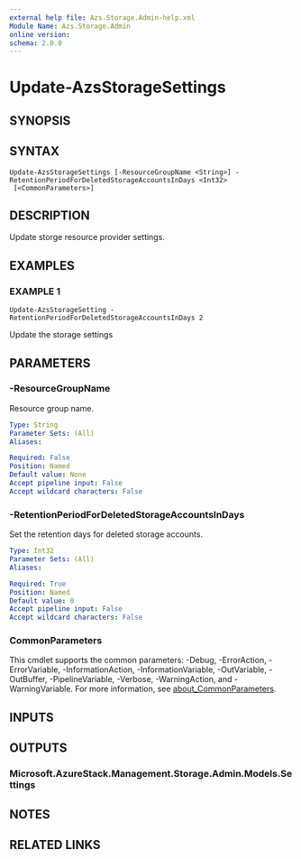 ```yaml
---
external help file: Azs.Storage.Admin-help.xml
Module Name: Azs.Storage.Admin
online version:
schema: 2.0.0
---
```


# Update-AzsStorageSettings

## SYNOPSIS

## SYNTAX

```
Update-AzsStorageSettings [-ResourceGroupName <String>] -RetentionPeriodForDeletedStorageAccountsInDays <Int32>
 [<CommonParameters>]
```

## DESCRIPTION
Update storge resource provider settings.

## EXAMPLES

### EXAMPLE 1
```
Update-AzsStorageSetting -RetentionPeriodForDeletedStorageAccountsInDays 2
```

Update the storage settings

## PARAMETERS

### -ResourceGroupName
Resource group name.

```yaml
Type: String
Parameter Sets: (All)
Aliases:

Required: False
Position: Named
Default value: None
Accept pipeline input: False
Accept wildcard characters: False
```

### -RetentionPeriodForDeletedStorageAccountsInDays
Set the retention days for deleted storage accounts.

```yaml
Type: Int32
Parameter Sets: (All)
Aliases:

Required: True
Position: Named
Default value: 0
Accept pipeline input: False
Accept wildcard characters: False
```

### CommonParameters
This cmdlet supports the common parameters: -Debug, -ErrorAction, -ErrorVariable, -InformationAction, -InformationVariable, -OutVariable, -OutBuffer, -PipelineVariable, -Verbose, -WarningAction, and -WarningVariable. For more information, see [about_CommonParameters](http://go.microsoft.com/fwlink/?LinkID=113216).

## INPUTS

## OUTPUTS

### Microsoft.AzureStack.Management.Storage.Admin.Models.Settings
## NOTES

## RELATED LINKS

